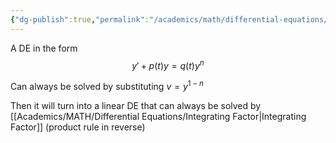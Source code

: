 ```yaml
---
{"dg-publish":true,"permalink":"/academics/math/differential-equations/bernoulli-equations/","created":"2024-10-07T14:35:08.789-04:00","updated":"2025-07-08T11:02:52.742-04:00"}
---
```


A DE in the form
$$
y'+p(t)y=q(t)y^n
$$

Can always be solved by substituting $v=y^{1-n}$

Then it will turn into a linear DE that can always be solved by [[Academics/MATH/Differential Equations/Integrating Factor\|Integrating Factor]] (product rule in reverse)

